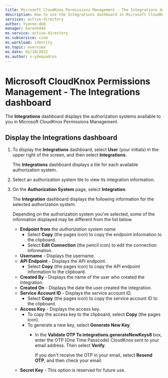 ```yaml
---
title: Microsoft CloudKnox Permissions Management - The Integrations dashboard 
description: How to use the Integrations dashboard in Microsoft CloudKnox Permissions Management.
services: active-directory
author: Yvonne-deQ
manager: karenh444
ms.service: active-directory
ms.subservice: ciem
ms.workload: identity
ms.topic: overview
ms.date: 01/10/2022
ms.author: v-ydequadros
---
```


# Microsoft CloudKnox Permissions Management - The Integrations dashboard

The **Integrations** dashboard displays the authorization systems available to you in Microsoft CloudKnox Permissions Management.

## Display the **Integrations** dashboard

1. To display the **Integrations** dashboard, select **User** (your initials) in the upper right of the screen, and then select **Integrations.**

    The **Integrations** dashboard displays a tile for each available authorization system.

1. Select an authorization system tile to view its integration information.

1. On the **Authorization System** page, select **Integration**.

     The **Integration** dashboard displays the following information for the selected authorization system.

    Depending on the authorization system you've selected, some of the information displayed may be different from the list below.

    - **Endpoint from** *the authorization system name*
        - Select **Copy** (the pages icon) to copy the endpoint information to the clipboard. 
        - Select **Edit Connection** (the pencil icon) to edit the connection information.
    - **Username** - Displays the username.
    - **API Endpoint** - Displays the API endpoint.
        - Select **Copy** (the pages icon) to copy the API endpoint information to the clipboard. 
    - **Created By** - Displays the name of the user who created the integration. 
    - **Created On** - Displays the date the user created the integration. 
    - **Service Account ID** - Displays the service account ID. 
        - Select **Copy** (the pages icon) to copy the service account ID to the clipboard. 
    - **Access Key** - Displays the access key. 
        - To copy the access key to the clipboard, select **Copy** (the pages icon).
        - To generate a new key, select **Generate New Key**.
            - In the **Validate OTP To integrations.generateNewKeys8** box, enter the OTP (One Time Passcode) CloudKnox sent to your email address. Then select **Verify**.

                If you don't receive the OTP in your email, select **Resend OTP**, and then check your email.
    - **Secret Key** - This option is reserved for future use.
    



<!---## Next steps--->

<!---View integrated authorization systems](cloudknox-product-integrations)--->
<!---[Installation overview](cloudknox-installation.md)--->
<!---[Configure integration with the CloudKnox API](cloudknox-integration-api.md)--->
<!---[Sign up and deploy FortSentry in your organization](cloudknox-fortsentry-registration.md)--->